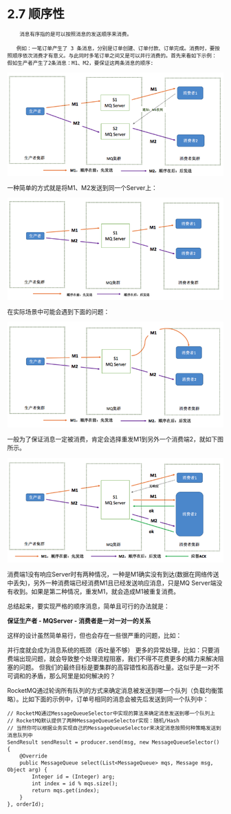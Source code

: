 # 2.7 顺序性

        消息有序指的是可以按照消息的发送顺序来消费。

       例如：一笔订单产生了 3 条消息，分别是订单创建、订单付款、订单完成。消费时，要按照顺序依次消费才有意义。与此同时多笔订单之间又是可以并行消费的。首先来看如下示例： 假如生产者产生了2条消息：M1、M2，要保证这两条消息的顺序:

![](../../.gitbook/assets/image%20%28152%29.png)

 一种简单的方式就是将M1、M2发送到同一个Server上：

![](../../.gitbook/assets/image%20%28309%29.png)

 在实际场景中可能会遇到下面的问题：

![&#x7F51;&#x7EDC;&#x5EF6;&#x8FDF;&#x95EE;&#x9898;](../../.gitbook/assets/image%20%28297%29.png)

 一般为了保证消息一定被消费，肯定会选择重发M1到另外一个消费端2，就如下图所示。

![](../../.gitbook/assets/image%20%28151%29.png)

 消费端1没有响应Server时有两种情况，一种是M1确实没有到达\(数据在网络传送中丢失\)，另外一种消费端已经消费M1且已经发送响应消息，只是MQ Server端没有收到。如果是第二种情况，重发M1，就会造成M1被重复消费。

总结起来，要实现严格的顺序消息，简单且可行的办法就是：

**保证生产者 - MQServer - 消费者是一对一对一的关系**

这样的设计虽然简单易行，但也会存在一些很严重的问题，比如：

并行度就会成为消息系统的瓶颈（吞吐量不够） 更多的异常处理，比如：只要消费端出现问题，就会导致整个处理流程阻塞，我们不得不花费更多的精力来解决阻塞的问题。 但我们的最终目标是要集群的高容错性和高吞吐量。这似乎是一对不可调和的矛盾，那么阿里是如何解决的？

RocketMQ通过轮询所有队列的方式来确定消息被发送到哪一个队列（负载均衡策略）。比如下面的示例中，订单号相同的消息会被先后发送到同一个队列中：

```text
// RocketMQ通过MessageQueueSelector中实现的算法来确定消息发送到哪一个队列上
// RocketMQ默认提供了两种MessageQueueSelector实现：随机/Hash
// 当然你可以根据业务实现自己的MessageQueueSelector来决定消息按照何种策略发送到消息队列中
SendResult sendResult = producer.send(msg, new MessageQueueSelector() {
    @Override
    public MessageQueue select(List<MessageQueue> mqs, Message msg, Object arg) {
        Integer id = (Integer) arg;
        int index = id % mqs.size();
        return mqs.get(index);
    }
}, orderId);

```


